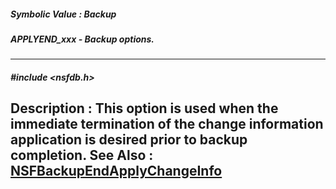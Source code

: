 ##### Symbolic Value : Backup
##### APPLYEND_xxx - Backup options.
---
##### #include <nsfdb.h>
**Description :**
This option is used when the immediate termination of the change information 
application is desired prior to backup completion.
**See Also :**
[NSFBackupEndApplyChangeInfo](D:/md_files/NSFBackupEndApplyChangeInfo.md)
---
